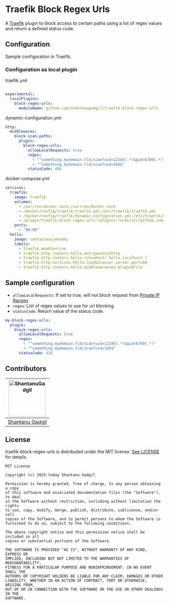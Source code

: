 # Traefik Block Regex Urls

A [Traefik](https://github.com/containous/traefik) plugin to block access to certain paths using a list of regex values and return a defined status code.

## Configuration

Sample configuration in Traefik.

### Configuration as local plugin

traefik.yml

```yaml

experimental:
  localPlugins:
    block-regex-urls:
      moduleName: github.com/shantanugadgil/traefik-block-regex-urls
```

dynamic-configuration.yml

```yaml
http:
  middlewares:
    block-scan-paths:
      plugin:
        block-regex-urls:
          allowLocalRequests: true
          regex:
            - "^something.mydomain.tld/scan?uid=12345(.*)&gid=6789(.*)"
            - "^something.mydomain.tld/scan?uid=345$"
          statusCode: 404
```

docker-compose.yml

```yaml
services:
  traefik:
    image: traefik
    volumes:
      - /var/run/docker.sock:/var/run/docker.sock
      - /docker/config/traefik/traefik.yml:/etc/traefik/traefik.yml
      - /docker/config/traefik/dynamic-configuration.yml:/etc/traefik/dynamic-configuration.yml
      - /plugin/traefik-block-regex-urls:/plugins-local/src/github.com/shantanugadgil/traefik-block-regex-urls/
    ports:
      - "80:80"
  hello:
    image: containous/whoami
    labels:
      - traefik.enable=true
      - traefik.http.routers.hello.entrypoints=http
      - traefik.http.routers.hello.rule=Host(`hello.localhost`)
      - traefik.http.services.hello.loadbalancer.server.port=80
      - traefik.http.routers.hello.middlewares=my-plugin@file
```

## Sample configuration

- `allowLocalRequests`: If set to true, will not block request from [Private IP Ranges](https://en.wikipedia.org/wiki/Private_network)
- `regex`:  List of regex values to use for url blocking.
- `statusCode`: Return value of the status code.

```yaml
my-block-regex-urls:
  plugin:
    block-regex-urls:
      allowLocalRequests: true
      regex:
        - "^something.mydomain.tld/scan?uid=12345(.*)&gid=6789(.*)"
        - "^something.mydomain.tld/scan?uid=345$"
      statusCode: 418
```

## Contributors

| [<img alt="ShantanuGadgil" src="https://avatars.githubusercontent.com/u/2508915?v=4" width="117"/>](https://github.com/shantanugadgil) |
| :---------------------------------------------------------------------------------------------------------------------------------------: |
| [Shantanu Gadgil](https://github.com/shantanugadgil) |

## License

traefik-block-regex-urls is distributed under the MIT license. [See LICENSE](LICENSE) for details.

```
MIT License

Copyright (c) 2025-today Shantanu Gadgil

Permission is hereby granted, free of charge, to any person obtaining a copy
of this software and associated documentation files (the "Software"), to deal
in the Software without restriction, including without limitation the rights
to use, copy, modify, merge, publish, distribute, sublicense, and/or sell
copies of the Software, and to permit persons to whom the Software is
furnished to do so, subject to the following conditions:

The above copyright notice and this permission notice shall be included in all
copies or substantial portions of the Software.

THE SOFTWARE IS PROVIDED "AS IS", WITHOUT WARRANTY OF ANY KIND, EXPRESS OR
IMPLIED, INCLUDING BUT NOT LIMITED TO THE WARRANTIES OF MERCHANTABILITY,
FITNESS FOR A PARTICULAR PURPOSE AND NONINFRINGEMENT. IN NO EVENT SHALL THE
AUTHORS OR COPYRIGHT HOLDERS BE LIABLE FOR ANY CLAIM, DAMAGES OR OTHER
LIABILITY, WHETHER IN AN ACTION OF CONTRACT, TORT OR OTHERWISE, ARISING FROM,
OUT OF OR IN CONNECTION WITH THE SOFTWARE OR THE USE OR OTHER DEALINGS IN THE
SOFTWARE.
```

